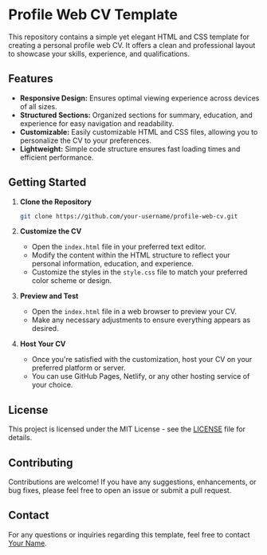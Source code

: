 # Profile Web CV Template

This repository contains a simple yet elegant HTML and CSS template for creating a personal profile web CV. It offers a clean and professional layout to showcase your skills, experience, and qualifications.

## Features

- **Responsive Design:** Ensures optimal viewing experience across devices of all sizes.
- **Structured Sections:** Organized sections for summary, education, and experience for easy navigation and readability.
- **Customizable:** Easily customizable HTML and CSS files, allowing you to personalize the CV to your preferences.
- **Lightweight:** Simple code structure ensures fast loading times and efficient performance.

## Getting Started

1. **Clone the Repository**

    ```bash
    git clone https://github.com/your-username/profile-web-cv.git
    ```

2. **Customize the CV**

    - Open the `index.html` file in your preferred text editor.
    - Modify the content within the HTML structure to reflect your personal information, education, and experience.
    - Customize the styles in the `style.css` file to match your preferred color scheme or design.

3. **Preview and Test**

    - Open the `index.html` file in a web browser to preview your CV.
    - Make any necessary adjustments to ensure everything appears as desired.

4. **Host Your CV**

    - Once you're satisfied with the customization, host your CV on your preferred platform or server.
    - You can use GitHub Pages, Netlify, or any other hosting service of your choice.

## License

This project is licensed under the MIT License - see the [LICENSE](LICENSE) file for details.

## Contributing

Contributions are welcome! If you have any suggestions, enhancements, or bug fixes, please feel free to open an issue or submit a pull request.

## Contact

For any questions or inquiries regarding this template, feel free to contact [Your Name](mailto:your-email@example.com).

